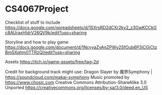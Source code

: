 # CS4067Project
Checklist of stuff to include
https://docs.google.com/spreadsheets/d/1SXrsRD2dCXr2kv2_z3GwKCCkGc8AUraxHIdrV26QV9k/edit?usp=sharing

Storyline and how to play game
https://docs.google.com/document/d/1NcyyaZvAnZPWy2SfOub6P3jCGjCtzBmSXqhm0TTRzQI/edit?usp=sharing

Assets
https://itch.io/game-assets/free/tag-2d


Credit for background track might use:
Dragon Slayer by 魔界Symphony | https://soundcloud.com/makai-symphony
Music promoted by https://www.chosic.com
Creative Commons Attribution-ShareAlike 3.0 Unported
https://creativecommons.org/licenses/by-sa/3.0/deed.en_US
